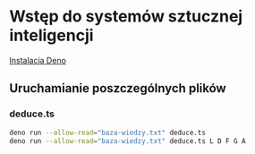 # Wstęp do systemów sztucznej inteligencji

[Instalacja Deno](https://deno.land)

## Uruchamianie poszczególnych plików

### deduce.ts

```sh
deno run --allow-read="baza-wiedzy.txt" deduce.ts
deno run --allow-read="baza-wiedzy.txt" deduce.ts L D F G A
```

